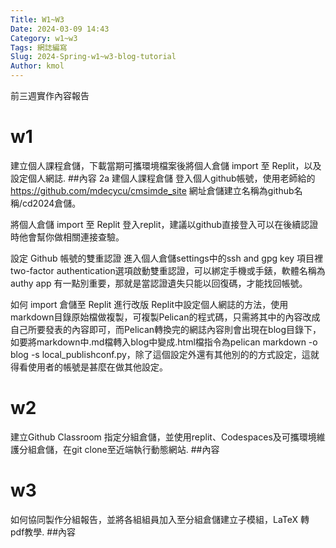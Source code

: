```yaml
---
Title: W1~W3
Date: 2024-03-09 14:43
Category: w1~w3
Tags: 網誌編寫
Slug: 2024-Spring-w1~w3-blog-tutorial
Author: kmol
---
```


前三週實作內容報告

<!-- PELICAN_END_SUMMARY -->

# w1
建立個人課程倉儲，下載當期可攜環境檔案後將個人倉儲 import 至 Replit，以及設定個人網誌.
##內容
2a 建個人課程倉儲
登入個人github帳號，使用老師給的 https://github.com/mdecycu/cmsimde_site
網址倉儲建立名稱為github名稱/cd2024倉儲。

將個人倉儲 import 至 Replit
登入replit，建議以github直接登入可以在後續認證時他會幫你做相關連接查驗。

設定 Github 帳號的雙重認證
進入個人倉儲settings中的ssh and gpg key 項目裡two-factor authentication選項啟動雙重認證，可以綁定手機或手錶，軟體名稱為authy app
有一點別重要，那就是當認證遺失只能以回復碼，才能找回帳號。

如何 import 倉儲至 Replit 進行改版
Replit中設定個人網誌的方法，使用markdown目錄原始檔做複製，可複製Pelican的程式碼，只需將其中的內容改成自己所要發表的內容即可，而Pelican轉換完的網誌內容則會出現在blog目錄下，如要將markdown中.md檔轉入blog中變成.html檔指令為pelican markdown -o blog -s local_publishconf.py，除了這個設定外還有其他別的的方式設定，這就得看使用者的帳號是甚麼在做其他設定。

# w2
建立Github Classroom 指定分組倉儲，並使用replit、Codespaces及可攜環境維護分組倉儲，在git clone至近端執行動態網站.
##內容

# w3
如何協同製作分組報告，並將各組組員加入至分組倉儲建立子模組，LaTeX 轉 pdf教學.
##內容

